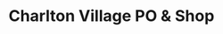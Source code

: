 ---
title: "Charlton Village PO & Shop"
url: /banbury/charlton-village-po-and-shop/
shop: convenience
---